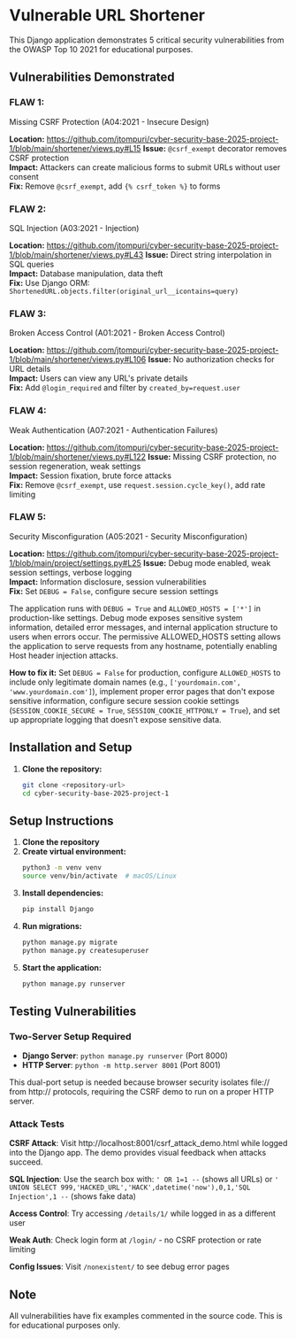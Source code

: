 # Vulnerable URL Shortener

This Django application demonstrates 5 critical security vulnerabilities from the OWASP Top 10 2021 for educational purposes.

## Vulnerabilities Demonstrated

### FLAW 1: 
Missing CSRF Protection (A04:2021 - Insecure Design)

**Location:** https://github.com/jtompuri/cyber-security-base-2025-project-1/blob/main/shortener/views.py#L15
**Issue:** `@csrf_exempt` decorator removes CSRF protection  
**Impact:** Attackers can create malicious forms to submit URLs without user consent  
**Fix:** Remove `@csrf_exempt`, add `{% csrf_token %}` to forms

### FLAW 2: 
SQL Injection (A03:2021 - Injection)

**Location:** https://github.com/jtompuri/cyber-security-base-2025-project-1/blob/main/shortener/views.py#L43
**Issue:** Direct string interpolation in SQL queries  
**Impact:** Database manipulation, data theft  
**Fix:** Use Django ORM: `ShortenedURL.objects.filter(original_url__icontains=query)`

### FLAW 3: 
Broken Access Control (A01:2021 - Broken Access Control)

**Location:** https://github.com/jtompuri/cyber-security-base-2025-project-1/blob/main/shortener/views.py#L106
**Issue:** No authorization checks for URL details  
**Impact:** Users can view any URL's private details  
**Fix:** Add `@login_required` and filter by `created_by=request.user`

### FLAW 4: 
Weak Authentication (A07:2021 - Authentication Failures)

**Location:** https://github.com/jtompuri/cyber-security-base-2025-project-1/blob/main/shortener/views.py#L122
**Issue:** Missing CSRF protection, no session regeneration, weak settings  
**Impact:** Session fixation, brute force attacks  
**Fix:** Remove `@csrf_exempt`, use `request.session.cycle_key()`, add rate limiting

### FLAW 5: 
Security Misconfiguration (A05:2021 - Security Misconfiguration)

**Location:** https://github.com/jtompuri/cyber-security-base-2025-project-1/blob/main/project/settings.py#L25
**Issue:** Debug mode enabled, weak session settings, verbose logging  
**Impact:** Information disclosure, session vulnerabilities  
**Fix:** Set `DEBUG = False`, configure secure session settings

The application runs with `DEBUG = True` and `ALLOWED_HOSTS = ['*']` in production-like settings. Debug mode exposes sensitive system information, detailed error messages, and internal application structure to users when errors occur. The permissive ALLOWED_HOSTS setting allows the application to serve requests from any hostname, potentially enabling Host header injection attacks.

**How to fix it:**
Set `DEBUG = False` for production, configure `ALLOWED_HOSTS` to include only legitimate domain names (e.g., `['yourdomain.com', 'www.yourdomain.com']`), implement proper error pages that don't expose sensitive information, configure secure session cookie settings (`SESSION_COOKIE_SECURE = True`, `SESSION_COOKIE_HTTPONLY = True`), and set up appropriate logging that doesn't expose sensitive data.

## Installation and Setup

1. **Clone the repository:**
   ```bash
   git clone <repository-url>
   cd cyber-security-base-2025-project-1
   ```

## Setup Instructions

1. **Clone the repository**
2. **Create virtual environment:**
   ```bash
   python3 -m venv venv
   source venv/bin/activate  # macOS/Linux
   ```
3. **Install dependencies:**
   ```bash
   pip install Django
   ```
4. **Run migrations:**
   ```bash
   python manage.py migrate
   python manage.py createsuperuser
   ```
5. **Start the application:**
   ```bash
   python manage.py runserver
   ```

## Testing Vulnerabilities

### Two-Server Setup Required
- **Django Server**: `python manage.py runserver` (Port 8000)  
- **HTTP Server**: `python -m http.server 8001` (Port 8001)  

This dual-port setup is needed because browser security isolates file:// from http:// protocols, requiring the CSRF demo to run on a proper HTTP server.

### Attack Tests

**CSRF Attack**: Visit http://localhost:8001/csrf_attack_demo.html while logged into the Django app. The demo provides visual feedback when attacks succeed.

**SQL Injection**: Use the search box with: `' OR 1=1 --` (shows all URLs) or `' UNION SELECT 999,'HACKED_URL','HACK',datetime('now'),0,1,'SQL Injection',1 --` (shows fake data)

**Access Control**: Try accessing `/details/1/` while logged in as a different user

**Weak Auth**: Check login form at `/login/` - no CSRF protection or rate limiting

**Config Issues**: Visit `/nonexistent/` to see debug error pages

## Note

All vulnerabilities have fix examples commented in the source code. This is for educational purposes only.